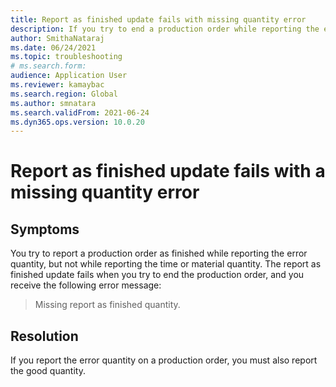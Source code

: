 ```yaml
--- 
title: Report as finished update fails with missing quantity error 
description: If you try to end a production order while reporting the error quantity but not the time or material quantity, the report as finished update will fail.  
author: SmithaNataraj 
ms.date: 06/24/2021 
ms.topic: troubleshooting 
# ms.search.form: 
audience: Application User 
ms.reviewer: kamaybac 
ms.search.region: Global 
ms.author: smnatara 
ms.search.validFrom: 2021-06-24 
ms.dyn365.ops.version: 10.0.20 
--- 
```

 <!-- KFM: Add error code? -->

# Report as finished update fails with a missing quantity error

## Symptoms

You try to report a production order as finished while reporting the error quantity, but not while reporting the time or material quantity. The report as finished update fails when you try to end the production order, and you receive the following error message:

> Missing report as finished quantity.

## Resolution

If you report the error quantity on a production order, you must also report the good quantity.
